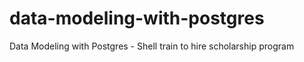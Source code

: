 # data-modeling-with-postgres
Data Modeling with Postgres - Shell train to hire scholarship program
